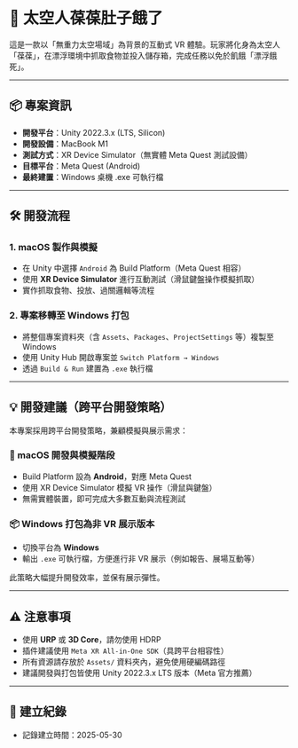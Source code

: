 # 🌌 太空人葆葆肚子餓了

這是一款以「無重力太空場域」為背景的互動式 VR 體驗。玩家將化身為太空人「葆葆」，在漂浮環境中抓取食物並投入儲存箱，完成任務以免於飢餓「漂浮餓死」。

---

## 📦 專案資訊

- **開發平台**：Unity 2022.3.x (LTS, Silicon)
- **開發設備**：MacBook M1
- **測試方式**：XR Device Simulator（無實體 Meta Quest 測試設備）
- **目標平台**：Meta Quest (Android)
- **最終建置**：Windows 桌機 .exe 可執行檔

---

## 🛠 開發流程

### 1. macOS 製作與模擬
- 在 Unity 中選擇 `Android` 為 Build Platform（Meta Quest 相容）
- 使用 **XR Device Simulator** 進行互動測試（滑鼠鍵盤操作模擬抓取）
- 實作抓取食物、投放、過關邏輯等流程

### 2. 專案移轉至 Windows 打包
- 將整個專案資料夾（含 `Assets`、`Packages`、`ProjectSettings` 等）複製至 Windows
- 使用 Unity Hub 開啟專案並 `Switch Platform → Windows`
- 透過 `Build & Run` 建置為 `.exe` 執行檔

---

## 💡 開發建議（跨平台開發策略）

本專案採用跨平台開發策略，兼顧模擬與展示需求：

### 🧪 macOS 開發與模擬階段
- Build Platform 設為 **Android**，對應 Meta Quest
- 使用 XR Device Simulator 模擬 VR 操作（滑鼠與鍵盤）
- 無需實體裝置，即可完成大多數互動與流程測試

### 📦 Windows 打包為非 VR 展示版本
- 切換平台為 **Windows**
- 輸出 `.exe` 可執行檔，方便進行非 VR 展示（例如報告、展場互動等）

此策略大幅提升開發效率，並保有展示彈性。

---

## ⚠ 注意事項

- 使用 **URP** 或 **3D Core**，請勿使用 HDRP
- 插件建議使用 `Meta XR All-in-One SDK`（具跨平台相容性）
- 所有資源請存放於 `Assets/` 資料夾內，避免使用硬編碼路徑
- 建議開發與打包皆使用 Unity 2022.3.x LTS 版本（Meta 官方推薦）

---

## 📝 建立紀錄
- 記錄建立時間：2025-05-30
